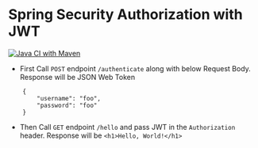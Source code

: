 # Spring Security Authorization with JWT

[![Java CI with Maven](https://github.com/hemrajanilavesh/spring-security-json-web-token/actions/workflows/maven.yml/badge.svg?branch=main)](https://github.com/hemrajanilavesh/spring-security-json-web-token/actions/workflows/maven.yml)

- First Call `POST` endpoint `/authenticate` along with below Request Body. Response will be JSON Web Token

```
    {
        "username": "foo",
        "password": "foo"       
    }
```
 
- Then Call `GET` endpoint `/hello` and pass JWT in the `Authorization` header. Response will be `<h1>Hello, World!</h1>`
